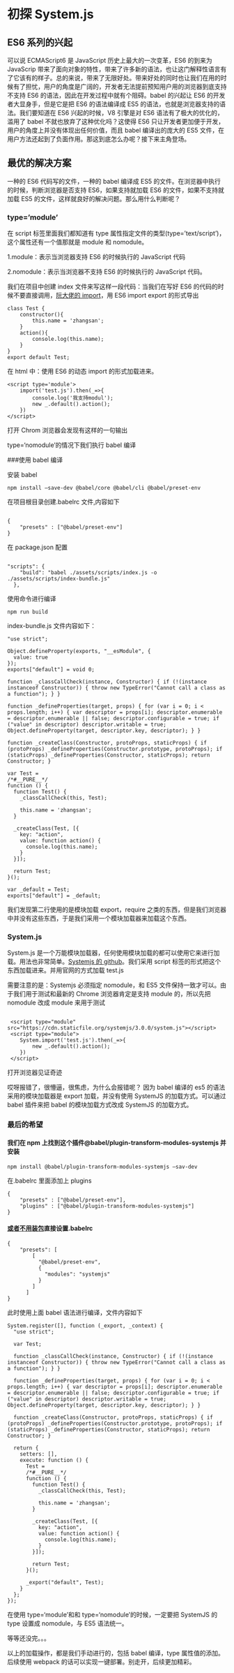 # 初探 System.js

## ES6 系列的兴起

可以说 ECMAScript6 是 JavaScript 历史上最大的一次变革，ES6 的到来为 JavaScrip 带来了面向对象的特性，带来了许多新的语法，也让这门解释性语言有了它该有的样子。总的来说，带来了无限好处。带来好处的同时也让我们在用的时候有了担忧，用户的角度是广阔的，开发者无法提前预知用户用的浏览器到底支持不支持 ES6 的语法，因此在开发过程中就有个阻碍。babel 的兴起让 ES6 的开发者大显身手，但是它是把 ES6 的语法编译成 ES5 的语法，也就是浏览器支持的语法。我们要知道在 ES6 兴起的时候，V8 引擎是对 ES6 语法有了极大的优化的，滥用了 babel 不就也放弃了这种优化吗？这使得 ES6 只让开发者更加便于开发，用户的角度上并没有体现出任何价值，而且 babel 编译出的庞大的 ES5 文件，在用户方法还起到了负面作用。那这到底怎么办呢？接下来主角登场。


## 最优的解决方案


一种的 ES6 代码写的文件，一种的 babel 编译成 ES5 的文件。在浏览器中执行的时候，判断浏览器是否支持 ES6，如果支持就加载 ES6 的文件，如果不支持就加载 ES5 的文件，这样就良好的解决问题。那么用什么判断呢？

### type=’module’

在 script 标签里面我们都知道有 type 属性指定文件的类型(type=’text/script’)，这个属性还有一个值那就是 module 和 nomodule。

1.module：表示当浏览器支持 ES6 的时候执行的 JavaScript 代码

2.nomodule：表示当浏览器不支持 ES6 的时候执行的 JavaScript 代码。


我们在项目中创建 index 文件来写这样一段代码：当我们在写好 ES6 的代码的时候不要直接调用，[阮大佬的 import](http://es6.ruanyifeng.com/#docs/module)，用 ES6 import export 的形式导出


```plain
class Test {
    constructor(){
        this.name = 'zhangsan';
    }
    action(){
        console.log(this.name);
    }
}
export default Test;
```


在 html 中：使用 ES6 的动态 import 的形式加载进来。

```plain
<script type='module'>
    import('test.js').then(_=>{
        console.log('我支持modul');
        new _.default().action();
    })
</script>
```


打开 Chrom 浏览器会发现有这样的一句输出


type=‘nomodule’的情况下我们执行 babel 编译


###使用 babel 编译

安装 babel

```plain
npm install –save-dev @babel/core @babel/cli @babel/preset-env
```


在项目根目录创建.babelrc 文件,内容如下

```plain

{
    "presets" : ["@babel/preset-env"]
}

```

在 package.json 配置

```plain

"scripts": {
    "build": "babel ./assets/scripts/index.js -o ./assets/scripts/index-bundle.js"
  },
```

使用命令进行编译

```plain
npm run build
```

index-bundle.js 文件内容如下：


```plain
"use strict";

Object.defineProperty(exports, "__esModule", {
  value: true
});
exports["default"] = void 0;

function _classCallCheck(instance, Constructor) { if (!(instance instanceof Constructor)) { throw new TypeError("Cannot call a class as a function"); } }

function _defineProperties(target, props) { for (var i = 0; i < props.length; i++) { var descriptor = props[i]; descriptor.enumerable = descriptor.enumerable || false; descriptor.configurable = true; if ("value" in descriptor) descriptor.writable = true; Object.defineProperty(target, descriptor.key, descriptor); } }

function _createClass(Constructor, protoProps, staticProps) { if (protoProps) _defineProperties(Constructor.prototype, protoProps); if (staticProps) _defineProperties(Constructor, staticProps); return Constructor; }

var Test =
/*#__PURE__*/
function () {
  function Test() {
    _classCallCheck(this, Test);

    this.name = 'zhangsan';
  }

  _createClass(Test, [{
    key: "action",
    value: function action() {
      console.log(this.name);
    }
  }]);

  return Test;
}();

var _default = Test;
exports["default"] = _default;

```

我们发现第二行使用的是模块加载 export，require 之类的东西，但是我们浏览器中并没有这些东西，于是我们采用一个模块加载器来加载这个东西。

### System.js

System.js 是一个万能模块加载器，任何使用模块加载的都可以使用它来进行加载。用法也非常简单。[Systemjs 的 github](https://github.com/systemjs/systemjs)。我们采用 script 标签的形式把这个东西加载进来。并用官网的方式加载 test.js

需要注意的是：Systemjs 必须指定 nomodule，和 ES5 文件保持一致才可以。由于我们用于测试和最新的 Chrome 浏览器肯定是支持 module 的，所以先把 nomodule 改成 module 来用于测试


```plain
 
 <script type="module" src="https://cdn.staticfile.org/systemjs/3.0.0/system.js"></script>
 <script type="module">
    System.import('test.js').then(_=>{
        new _.default().action();
    })
 </script>
```

打开浏览器见证奇迹



哎呀报错了，很懵逼，很焦虑，为什么会报错呢？ 因为 babel 编译的 es5 的语法采用的模块加载器是 export 加载，并没有使用 SystemJS 的加载方式。可以通过 babel 插件来把 babel 的模块加载方式改成 SystemJS 的加载方式。

### 最后的希望

#### 我们在 npm 上找到这个插件@babel/plugin-transform-modules-systemjs 并安装

```plain
npm install @babel/plugin-transform-modules-systemjs –sav-dev
```

在.babelrc 里面添加上 plugins

```plain
{
    "presets" : ["@babel/preset-env"],
    "plugins" : ["@babel/plugin-transform-modules-systemjs"]
}
```

#### [或者不用装包](https://babeljs.io/docs/en/babel-preset-env)直接设置.babelrc


```plain
{
    "presets": [
        [
          "@babel/preset-env",
          {
            "modules": "systemjs"
          }
        ]
      ]
}
```

此时使用上面 babel 语法进行编译，文件内容如下


```plain
System.register([], function (_export, _context) {
  "use strict";

  var Test;

  function _classCallCheck(instance, Constructor) { if (!(instance instanceof Constructor)) { throw new TypeError("Cannot call a class as a function"); } }

  function _defineProperties(target, props) { for (var i = 0; i < props.length; i++) { var descriptor = props[i]; descriptor.enumerable = descriptor.enumerable || false; descriptor.configurable = true; if ("value" in descriptor) descriptor.writable = true; Object.defineProperty(target, descriptor.key, descriptor); } }

  function _createClass(Constructor, protoProps, staticProps) { if (protoProps) _defineProperties(Constructor.prototype, protoProps); if (staticProps) _defineProperties(Constructor, staticProps); return Constructor; }

  return {
    setters: [],
    execute: function () {
      Test =
      /*#__PURE__*/
      function () {
        function Test() {
          _classCallCheck(this, Test);

          this.name = 'zhangsan';
        }

        _createClass(Test, [{
          key: "action",
          value: function action() {
            console.log(this.name);
          }
        }]);

        return Test;
      }();

      _export("default", Test);
    }
  };
});

```


在使用 type=‘module’和和 type=‘nomodule’的时候，一定要把 SystemJS 的 type 设置成 nomodule，与 ES5 语法统一。

等等还没完。。。

以上的加载操作，都是我们手动进行的，包括 babel 编译，type 属性值的添加。后续使用 webpack 的话可以实现一键部署。别走开，后续更加精彩。





